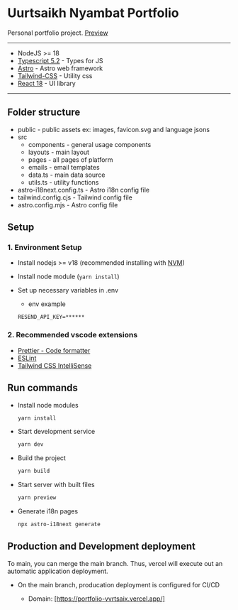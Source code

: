 # Uurtsaikh Nyambat Portfolio

Personal portfolio project. [Preview](https://portfolio-vvrtsaix.vercel.app/)

---

- NodeJS >= 18
- [Typescript 5.2](https://www.typescriptlang.org/) - Types for JS
- [Astro](https://docs.astro.build/en/getting-started/) - Astro web framework
- [Tailwind-CSS](https://tailwindcss.com/docs/guides/vite) - Utility css
- [React 18](https://react.dev/) - UI library

---

## Folder structure

- public - public assets ex: images, favicon.svg and language jsons
- src
  - components - general usage components
  - layouts - main layout
  - pages - all pages of platform
  - emails - email templates
  - data.ts - main data source
  - utils.ts - utility functions
- astro-i18next.config.ts - Astro i18n config file
- tailwind.config.cjs - Tailwind config file
- astro.config.mjs - Astro config file

## Setup

### 1. Environment Setup

- Install nodejs >= v18 (recommended installing with [NVM](https://github.com/nvm-sh/nvm))
- Install node module (`yarn install`)
- Set up necessary variables in .env

  - env example

  ```env
  RESEND_API_KEY=******
  ```

### 2. Recommended vscode extensions

- [Prettier - Code formatter](https://marketplace.visualstudio.com/items?itemName=esbenp.prettier-vscode)
- [ESLint](https://marketplace.visualstudio.com/items?itemName=dbaeumer.vscode-eslint)
- [Tailwind CSS IntelliSense](https://marketplace.visualstudio.com/items?itemName=bradlc.vscode-tailwindcss)

## Run commands

- Install node modules

  ```bash
  yarn install
  ```

- Start development service

  ```bash
  yarn dev
  ```

- Build the project

  ```bash
  yarn build
  ```

- Start server with built files

  ```bash
  yarn preview
  ```

- Generate i18n pages

  ```bash
  npx astro-i18next generate
  ```

## Production and Development deployment

To main, you can merge the main branch. Thus, vercel will execute out an automatic application deployment.

- On the main branch, producation deployment is configured for CI/CD

  - Domain: [https://portfolio-vvrtsaix.vercel.app/]

